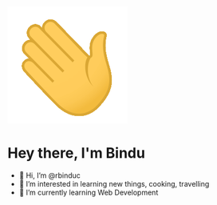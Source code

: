 ![](Hi.gif)


# Hey there, I'm Bindu


- 👋 Hi, I’m @rbinduc
- 👀 I’m interested in learning new things, cooking, travelling
- 🌱 I’m currently learning Web Development

<!---
rbinduc/rbinduc is a ✨ special ✨ repository because its `README.md` (this file) appears on your GitHub profile.
You can click the Preview link to take a look at your changes.
--->

